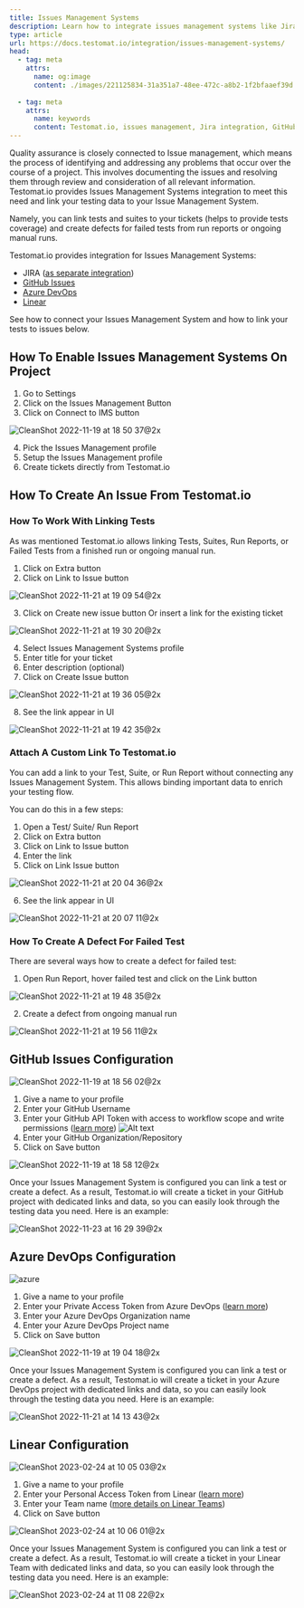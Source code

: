 ```yaml
---
title: Issues Management Systems
description: Learn how to integrate issues management systems like Jira, GitHub, Azure DevOps, and Linear with Testomat.io. This guide covers configuring connections to these systems, creating issues from test results, and linking tests to tickets. Streamline defect management by reporting failed tests directly from the test management platform, improving traceability and issue resolution.
type: article
url: https://docs.testomat.io/integration/issues-management-systems/
head:
  - tag: meta
    attrs:
      name: og:image
      content: ./images/221125834-31a351a7-48ee-472c-a8b2-1f2bfaaef39d.jpg
      
  - tag: meta
    attrs:
      name: keywords
      content: Testomat.io, issues management, Jira integration, GitHub issues, Azure DevOps, Linear, defect management, QA tools, test tracking, issue linking, automation, test defects
---
```


Quality assurance is closely connected to Issue management, which means the process of identifying and addressing any problems that occur over the course of a project. This involves documenting the issues and resolving them through review and consideration of all relevant information. Testomat.io provides Issues Management Systems integration to meet this need and link your testing data to your Issue Management System.

Namely, you can link tests and suites to your tickets (helps to provide tests coverage) and create defects for failed tests from run reports or ongoing manual runs.

Testomat.io provides integration for Issues Management Systems:

- JIRA ([as separate integration](https://docs.testomat.io/integration/jira/))
- [GitHub Issues](https://docs.testomat.io/integration/issues-management-systems/#github-issues-configuration)
- [Azure DevOps](https://docs.testomat.io/integration/issues-management-systems/#azure-devops-configuration)
- [Linear](https://docs.testomat.io/integration/issues-management-systems/#linear-configuration)

See how to connect your Issues Management System and how to link your tests to issues below.

## How To Enable Issues Management Systems On Project

1. Go to Settings
2. Click on the Issues Management Button
3. Click on Connect to IMS button

![CleanShot 2022-11-19 at 18 50 37@2x](./images/202862416-275c3538-e525-4c15-a9c0-cb92c0c74b41.jpg)

4. Pick the Issues Management profile 
5. Setup the Issues Management profile
6. Create tickets directly from Testomat.io

## How To Create An Issue From Testomat.io

### How To Work With Linking Tests 

As was mentioned Testomat.io allows linking Tests, Suites, Run Reports, or Failed Tests from a finished run or ongoing manual run.

1. Click on Extra button
2. Click on Link to Issue button

![CleanShot 2022-11-21 at 19 09 54@2x](./images/203118134-8d908088-739d-42dc-8c7e-156a2b806b0b.jpg)

3. Click on Create new issue button
    Or insert a link for the existing ticket

![CleanShot 2022-11-21 at 19 30 20@2x](./images/203121958-19be9692-6ce1-40fa-aa1a-786b95414bf7.jpg)

4. Select Issues Management Systems profile
5. Enter title for your ticket
6. Enter description (optional)
7. Click on Create Issue button

![CleanShot 2022-11-21 at 19 36 05@2x](./images/203123510-c6c83717-01f4-429c-a085-6764c7d032c2.jpg)

8. See the link appear in UI

![CleanShot 2022-11-21 at 19 42 35@2x](./images/203124296-70061ff0-8c4c-4406-8586-e20f53055bc2.jpg)

### Attach A Custom Link To Testomat.io

You can add a link to your Test, Suite, or Run Report without connecting any Issues Management System. This allows binding important data to enrich your testing flow. 

You can do this in a few steps:

1. Open a Test/ Suite/ Run Report
2. Click on Extra button
3. Click on Link to Issue button
4. Enter the link
5. Click on Link Issue button

![CleanShot 2022-11-21 at 20 04 36@2x](./images/203128186-f8b996ba-9362-4910-9ce6-2bda9bead01e.jpg)

6. See the link appear in UI

![CleanShot 2022-11-21 at 20 07 11@2x](./images/203128670-dbd71071-2830-480f-8800-1a4bdedbe4f6.jpg)

### How To Create A Defect For Failed Test

There are several ways how to create a defect for failed test:

1. Open Run Report, hover failed test and click on the Link button

![CleanShot 2022-11-21 at 19 48 35@2x](./images/203125278-dc6b2d32-b10b-47b1-b059-4c9a9202788c.jpg)

2. Create a defect from ongoing manual run

![CleanShot 2022-11-21 at 19 56 11@2x](./images/203126843-6e3fed1f-51a5-4b28-a632-a18b14116ba7.jpg)

## GitHub Issues Configuration

![CleanShot 2022-11-19 at 18 56 02@2x](./images/202862519-e99c8c8d-7166-4c46-8a66-bc3496bb98bb.jpg)

1. Give a name to your profile 
4. Enter your GitHub Username
8. Enter your GitHub API Token with access to workflow scope and write permissions ([learn more](https://docs.github.com/en/authentication/keeping-your-account-and-data-secure/creating-a-personal-access-token))
![Alt text](./images/GH-pat.png)
10. Enter your GitHub Organization/Repository
11. Click on Save button

![CleanShot 2022-11-19 at 18 58 12@2x](./images/202862612-68c32b53-ed91-4e34-98cb-6125c3bccc6c.jpg)

Once your Issues Management System is configured you can link a test or create a defect. As a result, Testomat.io will create a ticket in your GitHub project with dedicated links and data, so you can easily look through the testing data you need. Here is an example:

![CleanShot 2022-11-23 at 16 29 39@2x](./images/203572256-7081ae0b-a2f2-48f6-ac57-c374f7634db5.jpg)

## Azure DevOps Configuration

![azure](./images/202862531-e95a6201-2205-48dd-84d8-3ceadf72d8fd.jpg)

1. Give a name to your profile 
2. Enter your Private Access Token from Azure DevOps ([learn more](https://learn.microsoft.com/en-us/azure/devops/organizations/accounts/use-personal-access-tokens-to-authenticate?view=azure-devops&tabs=Windows))
3. Enter your Azure DevOps Organization name
5. Enter your Azure DevOps Project name
6. Click on Save button


![CleanShot 2022-11-19 at 19 04 18@2x](./images/202862865-0d592bdf-9eb8-47bf-9a26-197ac7372c5e.jpg)

Once your Issues Management System is configured you can link a test or create a defect. As a result, Testomat.io will create a ticket in your Azure DevOps project with dedicated links and data, so you can easily look through the testing data you need. Here is an example:

![CleanShot 2022-11-21 at 14 13 43@2x](./images/203051519-d34d89de-5566-47f3-857b-b5a00491bf1d.jpg)

## Linear Configuration

![CleanShot 2023-02-24 at 10 05 03@2x](./images/221125478-2a9f340a-927e-4893-9f36-a4469f6fdb09.jpg)

1. Give a name to your profile
2. Enter your Personal Access Token from Linear ([learn more](https://linear.app/testomat-workspace/settings/api))
3. Enter your Team name ([more details on Linear Teams](https://linear.app/docs/teams))
4. Click on Save button

![CleanShot 2023-02-24 at 10 06 01@2x](./images/221125834-31a351a7-48ee-472c-a8b2-1f2bfaaef39d.jpg)

Once your Issues Management System is configured you can link a test or create a defect. As a result, Testomat.io will create a ticket in your Linear Team with dedicated links and data, so you can easily look through the testing data you need. Here is an example:

![CleanShot 2023-02-24 at 11 08 22@2x](./images/221138224-d3d3a194-e9c0-487e-9169-06e0db427ea2.jpg)


